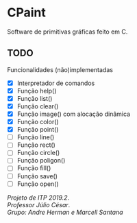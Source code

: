 # CPaint

Software de primitivas gráficas feito em C.

## TODO
Funcionalidades (não)implementadas
* [x] Interpretador de comandos
* [x] Função help()
* [x] Função list()
* [x] Função clear()
* [x] Função image() com alocação dinâmica
* [x] Função color()
* [x] Função point()
* [ ] Função line()
* [ ] Função rect()
* [ ] Função circle()
* [ ] Função poligon()
* [ ] Função fill()
* [ ] Função save()
* [ ] Função open()

*Projeto de ITP 2019.2*.  
*Professor Júlio César*.  
*Grupo: Andre Herman e Marcell Santana*
